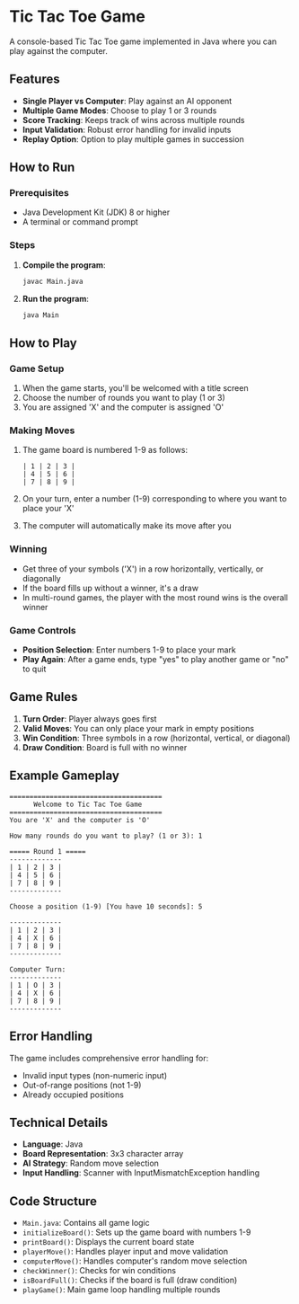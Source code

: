 # Tic Tac Toe Game

A console-based Tic Tac Toe game implemented in Java where you can play against the computer.

## Features

- **Single Player vs Computer**: Play against an AI opponent
- **Multiple Game Modes**: Choose to play 1 or 3 rounds
- **Score Tracking**: Keeps track of wins across multiple rounds
- **Input Validation**: Robust error handling for invalid inputs
- **Replay Option**: Option to play multiple games in succession

## How to Run

### Prerequisites
- Java Development Kit (JDK) 8 or higher
- A terminal or command prompt

### Steps
1. **Compile the program**:
   ```bash
   javac Main.java
   ```

2. **Run the program**:
   ```bash
   java Main
   ```

## How to Play

### Game Setup
1. When the game starts, you'll be welcomed with a title screen
2. Choose the number of rounds you want to play (1 or 3)
3. You are assigned 'X' and the computer is assigned 'O'

### Making Moves
1. The game board is numbered 1-9 as follows:
   ```
   | 1 | 2 | 3 |
   | 4 | 5 | 6 |
   | 7 | 8 | 9 |
   ```

2. On your turn, enter a number (1-9) corresponding to where you want to place your 'X'
3. The computer will automatically make its move after you

### Winning
- Get three of your symbols ('X') in a row horizontally, vertically, or diagonally
- If the board fills up without a winner, it's a draw
- In multi-round games, the player with the most round wins is the overall winner

### Game Controls
- **Position Selection**: Enter numbers 1-9 to place your mark
- **Play Again**: After a game ends, type "yes" to play another game or "no" to quit

## Game Rules

1. **Turn Order**: Player always goes first
2. **Valid Moves**: You can only place your mark in empty positions
3. **Win Condition**: Three symbols in a row (horizontal, vertical, or diagonal)
4. **Draw Condition**: Board is full with no winner

## Example Gameplay

```
======================================
      Welcome to Tic Tac Toe Game     
======================================
You are 'X' and the computer is 'O'

How many rounds do you want to play? (1 or 3): 1

===== Round 1 =====
-------------
| 1 | 2 | 3 |
| 4 | 5 | 6 |
| 7 | 8 | 9 |
-------------

Choose a position (1-9) [You have 10 seconds]: 5

-------------
| 1 | 2 | 3 |
| 4 | X | 6 |
| 7 | 8 | 9 |
-------------

Computer Turn:
-------------
| 1 | O | 3 |
| 4 | X | 6 |
| 7 | 8 | 9 |
-------------
```

## Error Handling

The game includes comprehensive error handling for:
- Invalid input types (non-numeric input)
- Out-of-range positions (not 1-9)
- Already occupied positions

## Technical Details

- **Language**: Java
- **Board Representation**: 3x3 character array
- **AI Strategy**: Random move selection
- **Input Handling**: Scanner with InputMismatchException handling

## Code Structure

- `Main.java`: Contains all game logic
- `initializeBoard()`: Sets up the game board with numbers 1-9
- `printBoard()`: Displays the current board state
- `playerMove()`: Handles player input and move validation
- `computerMove()`: Handles computer's random move selection
- `checkWinner()`: Checks for win conditions
- `isBoardFull()`: Checks if the board is full (draw condition)
- `playGame()`: Main game loop handling multiple rounds
